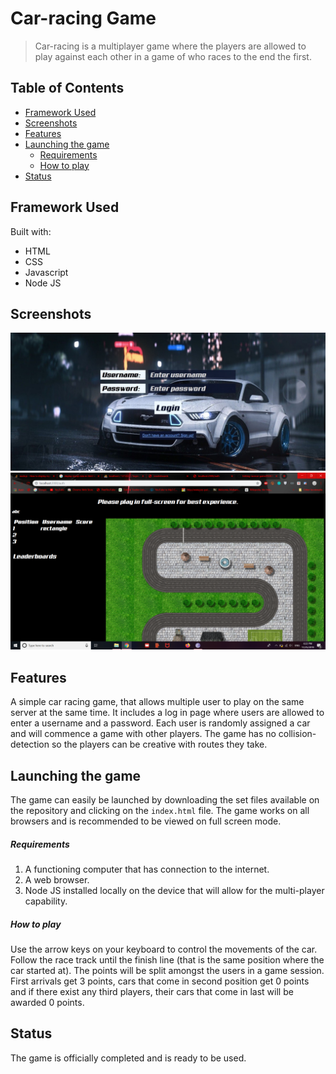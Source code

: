 # Car-racing Game

> Car-racing is a multiplayer game where the players are allowed to play against each other in a game of who races to the end the first.

## Table of Contents

* [Framework Used](#framework-used)
* [Screenshots](#screenshots)
* [Features](#features)
* [Launching the game](#launching-the-game)
  * [Requirements](#requirements)
  * [How to play](#how-to-play)
* [Status](#status)


## Framework Used

Built with:

- HTML
- CSS
- Javascript
- Node JS
  
## Screenshots

![Log in page](https://github.com/kashishmotwani/racecar-game/blob/master/img/log%20in%20page.jpeg)
![game ss](https://github.com/kashishmotwani/racecar-game/blob/master/img/Screenshot%20(23).png)

## Features

A simple car racing game, that allows multiple user to play on the same server at the same time. It includes a log in page where users are allowed to enter a username and a password. Each user is randomly assigned a car and will commence a game with other players. The game has no collision-detection so the players can be creative with routes they take.


## Launching the game

The game can easily be launched by downloading the set files available on the repository and clicking on the `index.html` file. The game works on all browsers and is recommended to be viewed on full screen mode.

  ##### Requirements
  1. A functioning computer that has connection to the internet.
  2. A web browser.
  3. Node JS installed locally on the device that will allow for the multi-player capability.
  
  ##### How to play
  Use the arrow keys on your keyboard to control the movements of the car. Follow the race track until the finish line (that is the same position where the car started at). The points will be split amongst the users in a game session. First arrivals get 3 points, cars that come in second position get 0 points and if there exist any third players, their cars that come in last will be awarded 0 points.

## Status

The game is officially completed and is ready to be used.





